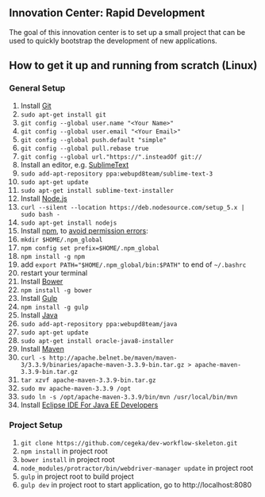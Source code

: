 ## Innovation Center: Rapid Development

The goal of this innovation center is to set up a small project that can be used to quickly bootstrap the development of new applications. 

## How to get it up and running from scratch (Linux)
### General Setup

1. Install [Git](https://git-scm.com/)
  1. `sudo apt-get install git`
  2. `git config --global user.name "<Your Name>"`
  3. `git config --global user.email "<Your Email>"`
  4. `git config --global push.default "simple"`
  5. `git config --global pull.rebase true`
  6. `git config --global url."https://".insteadOf git://`
2. Install an editor, e.g. [SublimeText](http://www.sublimetext.com/)
  1. `sudo add-apt-repository ppa:webupd8team/sublime-text-3`
  2. `sudo apt-get update`
  3. `sudo apt-get install sublime-text-installer`
3. Install [Node.js](https://nodejs.org/en/)
  1. `curl --silent --location https://deb.nodesource.com/setup_5.x | sudo bash -`
  2. `sudo apt-get install nodejs`
4. Install [npm](https://www.npmjs.com/), to [avoid permission errors](https://docs.npmjs.com/getting-started/fixing-npm-permissions):
  1. `mkdir $HOME/.npm_global`
  2. `npm config set prefix=$HOME/.npm_global`
  3. `npm install -g npm`
  4. add `export PATH="$HOME/.npm_global/bin:$PATH"` to end of `~/.bashrc`
  5. restart your terminal
5. Install [Bower](http://bower.io/) 
  1. `npm install -g bower`
6. Install [Gulp](http://gulpjs.com/)
  1. `npm install -g gulp`
7. Install [Java](http://www.webupd8.org/2012/09/install-oracle-java-8-in-ubuntu-via-ppa.html)
  1. `sudo add-apt-repository ppa:webupd8team/java`
  2. `sudo apt-get update`
  3. `sudo apt-get install oracle-java8-installer`
8. Install [Maven](https://maven.apache.org/)
  1. `curl -s http://apache.belnet.be/maven/maven-3/3.3.9/binaries/apache-maven-3.3.9-bin.tar.gz > apache-maven-3.3.9-bin.tar.gz`
  2. `tar xzvf apache-maven-3.3.9-bin.tar.gz`
  3. `sudo mv apache-maven-3.3.9 /opt`
  4. `sudo ln -s /opt/apache-maven-3.3.9/bin/mvn /usr/local/bin/mvn`
9. Install [Eclipse IDE For Java EE Developers](http://www.eclipse.org/downloads/)


### Project Setup
1. `git clone https://github.com/cegeka/dev-workflow-skeleton.git`
2. `npm install` in project root
3. `bower install` in project root
4. `node_modules/protractor/bin/webdriver-manager update` in project root
5. `gulp` in project root to build project
6. `gulp dev` in project root to start application, go to http://localhost:8080
